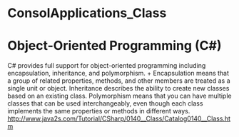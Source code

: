 # ConsolApplications_Class
# Object-Oriented Programming (C#)
C# provides full support for object-oriented programming including encapsulation, inheritance, and polymorphism. +
Encapsulation means that a group of related properties, methods, and other members are treated as a single unit or object.
Inheritance describes the ability to create new classes based on an existing class.
Polymorphism means that you can have multiple classes that can be used interchangeably, 
even though each class implements the same properties or methods in different ways.
http://www.java2s.com/Tutorial/CSharp/0140__Class/Catalog0140__Class.htm

